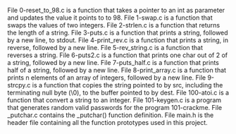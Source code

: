 File 0-reset_to_98.c is a function that takes a pointer to an int as parameter and updates the value it points to to 98.
File 1-swap.c is a function that swaps the values of two integers.
File 2-strlen.c is a function that returns the length of a string.
File 3-puts.c is a function that prints a string, followed by a new line, to stdout.
File 4-print_rev.c is a function that prints a string, in reverse, followed by a new line.
File 5-rev_string.c is a function that reverses a string.
File 6-puts2.c is a function that prints one char out of 2 of a string, followed by a new line.
File 7-puts_half.c is a function that prints half of a string, followed by a new line.
File 8-print_array.c is a function that prints n elements of an array of integers, followed by a new line.
File 9-strcpy.c is a function that copies the string pointed to by src, including the terminating null byte (\0), to the buffer pointed to by dest.
File 100-atoi.c is a function that convert a string to an integer.
File 101-keygen.c is a program that generates random valid passwords for the program 101-crackme.
File _putchar.c contains the _putchar() function definition.
File main.h is the header file containing all the function prototypes used in this project.
